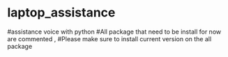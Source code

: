 # laptop_assistance
#assistance voice with python
#All package that need to be install for now are commented , 
#Please make sure to install current version on the all package
